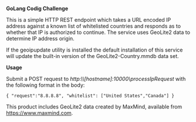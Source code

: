 **GoLang Codig Challenge**

This is a simple HTTP REST endpoint which takes a URL encoded IP address against a known list of whitelisted countries 
and responds as to whether that IP is authorized to continue. The service uses GeoLite2 data to determine IP address origin.

If the geoipupdate utility is installed the default installation of this service will update the built-in version of 
the GeoLite2-Country.mmdb data set.

**Usage**

Submit a POST request to _http:\\\\[hostname]:10000\processIpRequest_ with the following format in the body: 

`{
   "request":"8.8.8.8",
   "whitelist": ["United States","Canada"]
 }`
 
This product includes GeoLite2 data created by MaxMind, available from
<a href="https://www.maxmind.com">https://www.maxmind.com</a>.
